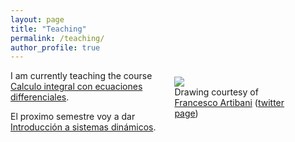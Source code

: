 ```yaml
---
layout: page
title: "Teaching"
permalink: /teaching/
author_profile: true
---
```


<figure style="float: right; width:40%; margin-left:2%; margin-bottom:2%; margin-top:2%;">
<img src="../images/topolino.jpg">
<figcaption>Drawing courtesy of <a href="https://www.facebook.com/francesco.artibani.90">Francesco Artibani</a> (<a href="https://twitter.com/Artibani1">twitter page</a>)</figcaption>
</figure>

I am currently teaching the course [Calculo integral con ecuaciones differenciales](/teaching/calculo2018/).

El proximo semestre voy a dar [Introducción a sistemas dinámicos](/teaching/sisdin20191/).
